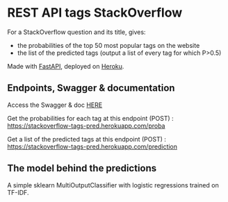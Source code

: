 # REST API tags StackOverflow

For a StackOverflow question and its title, gives:
- the probabilities of the top 50 most popular tags on the website
- the list of the predicted tags (output a list of every tag for which P>0.5)

Made with [FastAPI](https://fastapi.tiangolo.com/), deployed on [Heroku](https://www.heroku.com/). 

## Endpoints, Swagger & documentation

Access the Swagger & doc [HERE](https://stackoverflow-tags-pred.herokuapp.com/docs)  

Get the probabilities for each tag at this endpoint (POST) : 
https://stackoverflow-tags-pred.herokuapp.com/proba

Get a list of the predicted tags at this endpoint (POST) : 
https://stackoverflow-tags-pred.herokuapp.com/prediction

## The model behind the predictions
A simple sklearn MultiOutputClassifier with logistic regressions trained on TF-IDF.

